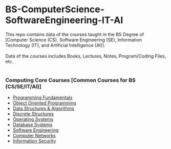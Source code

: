 # BS-ComputerScience-SoftwareEngineering-IT-AI
This repo contains data of the courses taught in the BS Degree of [Computer Science (CS), Software Engineering (SE), Information Technology (IT), and Artificial Intelligence (AI)]. 
<br> <br>
Data of the courses includes Books, Lectures, Notes, Program/Coding Files, etc.
<br><br>
### Computing Core Courses [Common Courses for BS (CS/SE/IT/AI)]

* [Programming Fundamentals](BS-ComputerScience-SoftwareEngineering-IT-AI/Programming-Fundamentals/)
* [Object Oriented Programming](BS-ComputerScience-SoftwareEngineering-IT-AI/Object-Oriented-Programming/)
* [Data Structures & Algorithms](BS-ComputerScience-SoftwareEngineering-IT-AI/Data-Structures-Algorithms/)
* [Discrete Structures](BS-ComputerScience-SoftwareEngineering-IT-AI/Discrete-Structures/)
* [Operating Systems](BS-ComputerScience-SoftwareEngineering-IT-AI/Operating-Systems/)
* [Database Systems](BS-ComputerScience-SoftwareEngineering-IT-AI/Database-Systems/)
* [Software Engineering](BS-ComputerScience-SoftwareEngineering-IT-AI/Software-Engineering/)
* [Computer Networks](BS-ComputerScience-SoftwareEngineering-IT-AI/Computer-Networks/)
* [Information Security]()
